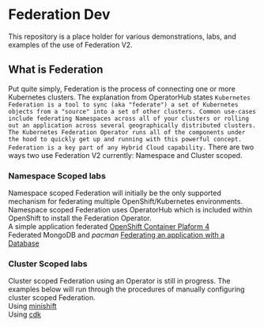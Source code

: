 # Federation Dev
This repository is a place holder for various demonstrations, labs, and examples
of the use of Federation V2.

## What is Federation
Put quite simply, Federation is the process of connecting one or more Kubernetes clusters. The explanation from OperatorHub states
``
Kubernetes Federation is a tool to sync (aka "federate") a set of Kubernetes objects from a "source" into a set of other clusters. Common use-cases include federating Namespaces across all of your clusters or rolling out an application across several geographically distributed clusters. The Kubernetes Federation Operator runs all of the components under the hood to quickly get up and running with this powerful concept. Federation is a key part of any Hybrid Cloud capability.
``
There are two ways two use Federation V2 currently: Namespace and Cluster scoped.

### Namespace Scoped labs
Namespace scoped Federation will initially be the only supported mechanism for federating
multiple OpenShift/Kubernetes environments. Namespace scoped Federation uses OperatorHub
which is included within OpenShift to install the Federation Operator.</br>
A simple application federated [OpenShift Container Plaform 4](./README-ocp4.md)</br>
Federated MongoDB and *pacman* [Federating an application with a Database](./federated-mongodb/README.md)


### Cluster Scoped labs
Cluster scoped Federation using an Operator is still in progress. The examples below
will run through the procedures of manually configuring cluster scoped Federation.</br>
Using [minishift](./README-minishift.md)<br/>
Using [cdk](./README-minishift.md)

